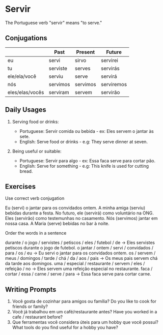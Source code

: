 # Servir

The Portuguese verb "servir" means "to serve."

## Conjugations

|                 | Past     | Present  | Future     |
| --------------- | -------- | -------- | ---------- |
| eu              | servi    | sirvo    | servirei   |
| tu              | serviste | serves   | servirás   |
| ele/ela/você    | serviu   | serve    | servirá    |
| nós             | servimos | servimos | serviremos |
| eles/elas/vocês | serviram | servem   | servirão   |

## Daily Usages

1. Serving food or drinks:

   - Portuguese: Servir comida ou bebida - ex: Eles servem o jantar às sete.
   - English: Serve food or drinks - e.g: They serve dinner at seven.

2. Being useful or suitable:

   - Portuguese: Servir para algo - ex: Essa faca serve para cortar pão.
   - English: Serve for something - e.g: This knife is used for cutting bread.

## Exercises

Use correct verb conjugation

Eu (servi) o jantar para os convidados ontem.
A minha amiga (serviu) bebidas durante a festa.
No futuro, ele (servirá) como voluntário na ONG.
Eles (servirão) como testemunhas no casamento.
Nós (servimos) jantar em nossa casa.
A Maria (serve) bebidas no bar à noite.

Order the words in a sentence

durante / o jogo / servistes / petiscos / eles / futebol / de -> Eles servistes petiscos durante o jogo de futebol.
o jantar / ontem / servi / convidados / para / os / eu -> Eu servi o jantar para os convidados ontem.
os / servem / meus / domingos / tarde / chá / da / aos / pais -> Os meus pais servem chá da tarde aos domingos.
uma / especial / restaurante / servem / eles / refeição / no -> Eles servem uma refeição especial no restaurante.
faca / cortar / essa / carne / serve / para -> Essa faca serve para cortar carne.

## Writing Prompts

1. Você gosta de cozinhar para amigos ou família? Do you like to cook for friends or family?
2. Você já trabalhou em um café/restaurante antes? Have you worked in a cafe / restaurant before?
3. Que ferramentas você considera úteis para um hobby que você possui? What tools do you find useful for a hobby you have?
